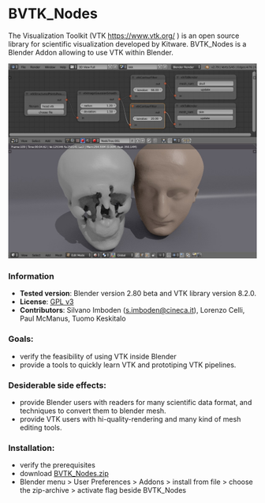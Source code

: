 # BVTK_Nodes 
The Visualization Toolkit (VTK https://www.vtk.org/ ) is an open source library for scientific visualization developed by Kitware. BVTK_Nodes is a Blender Addon allowing to use VTK within Blender.
<p align="center">
<img src="isosurfaces.jpg" width="800" >
</p>

### Information

- **Tested version**: Blender version 2.80 beta and VTK library version 8.2.0.
- **License**: [GPL v3](http://www.gnu.org/licenses/quick-guide-gplv3.html)
- **Contributors**: Silvano Imboden (s.imboden@cineca.it), Lorenzo Celli,
  Paul McManus, Tuomo Keskitalo

### Goals:
- verify the feasibility of using VTK inside Blender
- provide a tools to quickly learn VTK and prototiping VTK pipelines.

### Desiderable side effects:
- provide Blender users with readers for many scientific data format, and techniques to convert them to blender mesh.
- provide VTK users with hi-quality-rendering and many kind of mesh editing tools.

### Installation:
- verify the prerequisites
- download [BVTK_Nodes.zip]( http://github.com/simboden/BVTK_Nodes/blob/master/BVTK_Nodes.zip )
- Blender menu > User Preferences > Addons > install from file > choose the zip-archive > activate flag beside BVTK_Nodes


